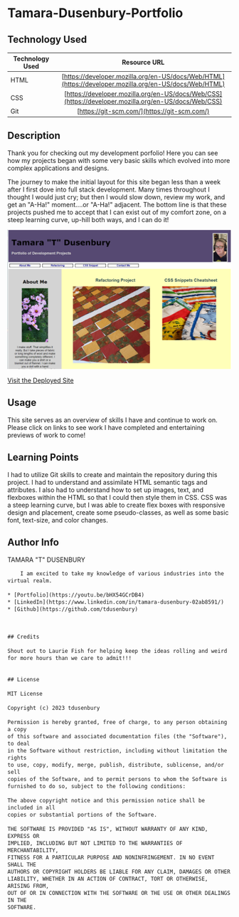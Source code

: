 # Tamara-Dusenbury-Portfolio

## Technology Used 

| Technology Used         | Resource URL           | 
| ------------- |:-------------:| 
| HTML    | [https://developer.mozilla.org/en-US/docs/Web/HTML](https://developer.mozilla.org/en-US/docs/Web/HTML) | 
| CSS     | [https://developer.mozilla.org/en-US/docs/Web/CSS](https://developer.mozilla.org/en-US/docs/Web/CSS)      |   
| Git | [https://git-scm.com/](https://git-scm.com/)     |    

## Description 

Thank you for checking out my development porfolio! Here you can see how my projects began with some very basic skills which evolved into more complex applications and designs.

The journey to make the initial layout for this site began less than a week after I first dove into full stack development. Many times throughout I thought I would just cry; but then I would slow down, review my work, and get an "A-Ha!" moment....or "A-Ha!" adjacent. The bottom line is that these projects pushed me to accept that I can exist out of my comfort zone, on a steep learning curve, up-hill both ways, and I can do it!

![Screenshot of My Site](assets/images/T%20Portfolio%20Screenshot.PNG)


[Visit the Deployed Site](https://tdusenbury.github.io/Tamara-Dusenbury-Portfolio/)


## Usage 

This site serves as an overview of skills I have and continue to work on. Please click on links to see work I have completed and entertaining previews of work to come!


## Learning Points 

I had to utilize Git skills to create and maintain the repository during this project. I had to understand and assimilate HTML semantic tags and attributes. I also had to understand how to set up images, text, and flexboxes within the HTML so that I could then style them in CSS. CSS was a steep learning curve, but I was able to create flex boxes with responsive design and placement, create some pseudo-classes, as well as some basic font, text-size, and color changes.

## Author Info


TAMARA "T" DUSENBURY
```
    I am excited to take my knowledge of various industries into the virtual realm.

* [Portfolio](https://youtu.be/bHX54GCrDB4)
* [LinkedIn](https://www.linkedin.com/in/tamara-dusenbury-02ab8591/)
* [Github](https://github.com/tdusenbury)
```
```


## Credits

Shout out to Laurie Fish for helping keep the ideas rolling and weird for more hours than we care to admit!!!


## License

MIT License

Copyright (c) 2023 tdusenbury

Permission is hereby granted, free of charge, to any person obtaining a copy
of this software and associated documentation files (the "Software"), to deal
in the Software without restriction, including without limitation the rights
to use, copy, modify, merge, publish, distribute, sublicense, and/or sell
copies of the Software, and to permit persons to whom the Software is
furnished to do so, subject to the following conditions:

The above copyright notice and this permission notice shall be included in all
copies or substantial portions of the Software.

THE SOFTWARE IS PROVIDED "AS IS", WITHOUT WARRANTY OF ANY KIND, EXPRESS OR
IMPLIED, INCLUDING BUT NOT LIMITED TO THE WARRANTIES OF MERCHANTABILITY,
FITNESS FOR A PARTICULAR PURPOSE AND NONINFRINGEMENT. IN NO EVENT SHALL THE
AUTHORS OR COPYRIGHT HOLDERS BE LIABLE FOR ANY CLAIM, DAMAGES OR OTHER
LIABILITY, WHETHER IN AN ACTION OF CONTRACT, TORT OR OTHERWISE, ARISING FROM,
OUT OF OR IN CONNECTION WITH THE SOFTWARE OR THE USE OR OTHER DEALINGS IN THE
SOFTWARE.